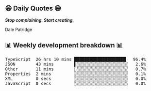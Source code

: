 ## 😄 Daily Quotes 😄

_**Stop complaining. Start creating.**_

Dale Patridge



## 📊 Weekly development breakdown 📊

<pre>TypeScript  26 hrs 10 mins ████████████████████▎  96.4%
JSON        43 mins        ▌░░░░░░░░░░░░░░░░░░░░   2.6%
Other       11 mins        ▏░░░░░░░░░░░░░░░░░░░░   0.7%
Properties  2 mins         ░░░░░░░░░░░░░░░░░░░░░   0.1%
XML         0 secs         ░░░░░░░░░░░░░░░░░░░░░   0.0%
JavaScript  0 secs         ░░░░░░░░░░░░░░░░░░░░░   0.0%</pre>